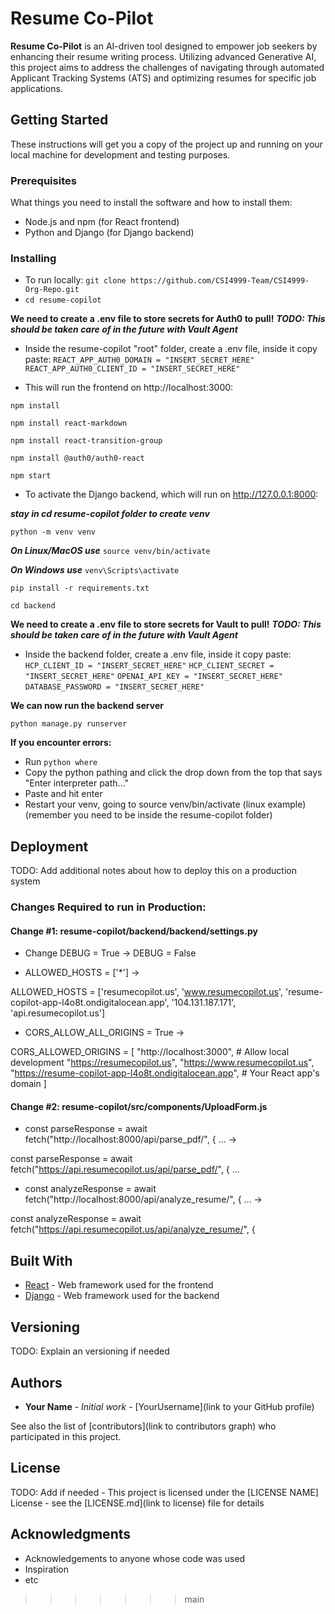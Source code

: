 # Resume Co-Pilot

**Resume Co-Pilot** is an AI-driven tool designed to empower job seekers by enhancing their resume writing process. Utilizing advanced Generative AI, this project aims to address the challenges of navigating through automated Applicant Tracking Systems (ATS) and optimizing resumes for specific job applications.

## Getting Started

These instructions will get you a copy of the project up and running on your local machine for development and testing purposes.

### Prerequisites

What things you need to install the software and how to install them:
*   Node.js and npm (for React frontend)
*   Python and Django (for Django backend)

### Installing

* To run locally: ```git clone https://github.com/CSI4999-Team/CSI4999-Org-Repo.git```
* ```cd resume-copilot```

 **We need to create a .env file to store secrets for Auth0 to pull!**
 ***TODO: This should be taken care of in the future with Vault Agent***
 * Inside the resume-copilot "root" folder, create a .env file, inside it copy paste:
 ```REACT_APP_AUTH0_DOMAIN = "INSERT_SECRET_HERE"```
 ```REACT_APP_AUTH0_CLIENT_ID = "INSERT_SECRET_HERE"```

* This will run the frontend on http://localhost:3000:

 ```npm install``` 

 ```npm install react-markdown```

 ```npm install react-transition-group```

 ```npm install @auth0/auth0-react```

 ```npm start```

* To activate the Django backend, which will run on http://127.0.0.1:8000:

***stay in cd resume-copilot folder to create venv***

 ```python -m venv venv```

***On Linux/MacOS use*** ```source venv/bin/activate``` 

***On Windows use*** `venv\Scripts\activate`

 ```pip install -r requirements.txt```

 ```cd backend```

 **We need to create a .env file to store secrets for Vault to pull!**
 ***TODO: This should be taken care of in the future with Vault Agent***
 * Inside the backend folder, create a .env file, inside it copy paste:
 ```HCP_CLIENT_ID = "INSERT_SECRET_HERE"```
 ```HCP_CLIENT_SECRET = "INSERT_SECRET_HERE"```
 ```OPENAI_API_KEY = "INSERT_SECRET_HERE"```
 ```DATABASE_PASSWORD = "INSERT_SECRET_HERE"```

 **We can now run the backend server**

 ```python manage.py runserver```

**If you encounter errors:**
* Run ```python where```
* Copy the python pathing and click the drop down from the top that says "Enter interpreter path..."
* Paste and hit enter
* Restart your venv, going to source venv/bin/activate (linux example) (remember you need to be inside the resume-copilot folder)

## Deployment

TODO: Add additional notes about how to deploy this on a production system

### Changes Required to run in Production:

#### Change #1: resume-copilot/backend/backend/settings.py

* Change DEBUG = True -> DEBUG = False

* ALLOWED_HOSTS = ['*'] ->  

ALLOWED_HOSTS = ['resumecopilot.us', 'www.resumecopilot.us', 'resume-copilot-app-l4o8t.ondigitalocean.app', '104.131.187.171', 'api.resumecopilot.us']

* CORS_ALLOW_ALL_ORIGINS = True ->

CORS_ALLOWED_ORIGINS = [
    "http://localhost:3000",  # Allow local development
    "https://resumecopilot.us",
    "https://www.resumecopilot.us",
    "https://resume-copilot-app-l4o8t.ondigitalocean.app",  # Your React app's domain
]

#### Change #2: resume-copilot/src/components/UploadForm.js

* const parseResponse = await fetch("http://localhost:8000/api/parse_pdf/", { ... ->

const parseResponse = await fetch("https://api.resumecopilot.us/api/parse_pdf/", { ...

* const analyzeResponse = await fetch("http://localhost:8000/api/analyze_resume/", { ... ->

const analyzeResponse = await fetch("https://api.resumecopilot.us/api/analyze_resume/", {

## Built With

* [React](https://reactjs.org/) - Web framework used for the frontend
* [Django](https://www.djangoproject.com/) - Web framework used for the backend

## Versioning

TODO: Explain an versioning if needed

## Authors

* **Your Name** - *Initial work* - [YourUsername](link to your GitHub profile)

See also the list of [contributors](link to contributors graph) who participated in this project.

## License

TODO: Add if needed - This project is licensed under the [LICENSE NAME] License - see the [LICENSE.md](link to license) file for details

## Acknowledgments

* Acknowledgements to anyone whose code was used
* Inspiration
* etc
>>>>>>> main
